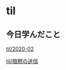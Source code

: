 # til

## 今日学んだこと

[til/2020\-02](https://github.com/tokiohamamatsu/til/blob/master/tir/2020-02.md/#28)

[til/暗黙の送信](https://github.com/tokiohamamatsu/til/blob/master/HTML/%E6%9A%97%E9%BB%99%E3%81%AE%E9%80%81%E4%BF%A1.md)
